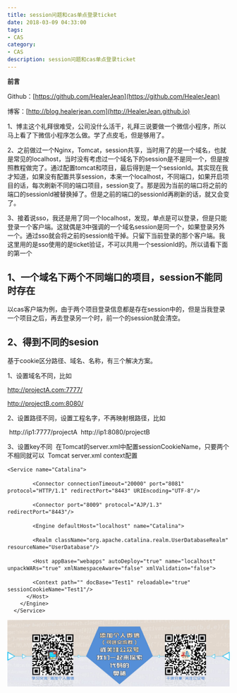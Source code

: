 ```yaml
---
title: session问题和cas单点登录ticket
date: 2018-03-09 04:33:00
tags: 
- CAS
category: 
- CAS
description: session问题和cas单点登录ticket
---
```

**前言**     

 Github：[https://github.com/HealerJean](https://github.com/HealerJean)         

 博客：[http://blog.healerjean.com](http://HealerJean.github.io)               



1、博主这个礼拜很难受，公司没什么活干，礼拜三说要做一个微信小程序，所以马上看了下微信小程序怎么做。学了点皮毛，但是够用了。     

2、之前做过一个Nginx，Tomcat，session共享，当时用了的是一个域名，也就是常见的localhost，当时没有考虑过一个域名下的session是不是同一个，但是按照教程做完了。通过配置tomcat和项目，最后得到是一个sessionId。其实现在我才知道，如果没有配置共享session，本来一个localhost，不同端口，如果开启项目的话，每次刷新不同的端口项目，session变了。那是因为当前的端口将之前的端口的sessionId被替换掉了。但是之前的端口的sessionId再刷新的话，就又会变了。   

3、接着说sso，我还是用了同一个localhost，发现，单点是可以登录，但是只能登录一个客户端。这就偶是3中强调的一个域名session是同一个，如果登录另外一个。通过sso就会将之前的session给干掉。只留下当前登录的那个客户端。我这里用的是sso使用的是ticket验证，不可以共用一个sessionId的。所以请看下面的第一个


## 1、一个域名下两个不同端口的项目，session不能同时存在

以cas客户端为例，由于两个项目登录信息都是存在session中的，但是当我登录一个项目之后，再去登录另一个时，前一个的session就会清空。

## 2、得到不同的sesion

基于cookie区分路径、域名、名称，有三个解决方案。    

1、设置域名不同，比如     

http://projectA.com:7777/     

http://projectB.com:8080/    

2、设置路径不同，设置工程名字，不再映射根路径，比如     

 http://ip1:7777/projectA  http://ip1:8080/projectB     

3、设置key不同  在Tomcat的server.xml中配置sessionCookieName，只要两个不相同就可以  Tomcat server.xml context配置

```
<Service name="Catalina">
  
		<Connector connectionTimeout="20000" port="8081" protocol="HTTP/1.1" redirectPort="8443" URIEncoding="UTF-8"/>
		
		<Connector port="8009" protocol="AJP/1.3" redirectPort="8443"/>

		<Engine defaultHost="localhost" name="Catalina">

		<Realm className="org.apache.catalina.realm.UserDatabaseRealm" resourceName="UserDatabase"/>

		<Host appBase="webapps" autoDeploy="true" name="localhost" unpackWARs="true" xmlNamespaceAware="false" xmlValidation="false">

		<Context path="" docBase="Test1" reloadable="true" sessionCookieName="Test1"/>
      </Host>
    </Engine>
  </Service>
```





![ContactAuthor](https://raw.githubusercontent.com/HealerJean/HealerJean.github.io/master/assets/img/artical_bottom.jpg)



<!-- Gitalk 评论 start  -->

<link rel="stylesheet" href="https://unpkg.com/gitalk/dist/gitalk.css">
<script src="https://unpkg.com/gitalk@latest/dist/gitalk.min.js"></script> 
<div id="gitalk-container"></div>    
 <script type="text/javascript">
    var gitalk = new Gitalk({
		clientID: `1d164cd85549874d0e3a`,
		clientSecret: `527c3d223d1e6608953e835b547061037d140355`,
		repo: `HealerJean.github.io`,
		owner: 'HealerJean',
		admin: ['HealerJean'],
		id: 'fghjkl687',
    });
    gitalk.render('gitalk-container');
</script> 

<!-- Gitalk end -->

